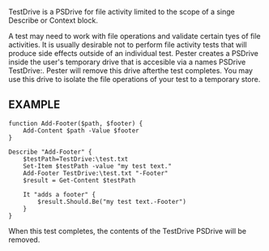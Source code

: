 TestDrive is a PSDrive for file activity limited to the scope of a singe Describe or Context block.

A test may need to work with file operations and validate certain tyes of file activities. It is usually desirable not to perform file activity tests that will produce side effects outside of an individual test. Pester creates a PSDrive inside the user's temporary drive that is accesible via a names PSDrive TestDrive:. Pester will remove this drive afterthe test completes. You may use this drive to isolate the file operations of your test to a temporary store.

EXAMPLE
--------

	function Add-Footer($path, $footer) {
	    Add-Content $path -Value $footer
	}

	Describe "Add-Footer" {
		$testPath=TestDrive:\test.txt
		Set-Item $testPath -value "my test text."
		Add-Footer TestDrive:\test.txt "-Footer"
		$result = Get-Content $testPath

	    It "adds a footer" {
	        $result.Should.Be("my test text.-Footer")
	    }
	}

When this test completes, the contents of the TestDrive PSDrive will be removed.
